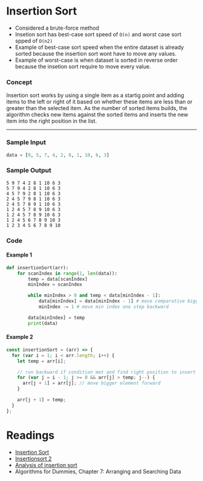 # Insertion Sort

- Considered a brute-force method
- Insetion sort has best-case sort speed of `O(n)` and worst case sort spped of `O(n2)`
- Example of best-case sort speed when the entire dataset is already sorted because the insertion sort wont have to move any values.
- Example of worst-case is when dataset is sorted in reverse order because the insetion sort require to move every value.

### Concept

Insertion sort works by using a single item as a startig point and adding items to the left or right of it based on whether these items are less than or greater than the selected item. As the number of sorted items builds, the algorithm checks new items against the sorted items and inserts the new item into the right position in the list.

---

### Sample Input

```python
data = [9, 5, 7, 4, 2, 8, 1, 10, 6, 3]
```

### Sample Output

```
5 9 7 4 2 8 1 10 6 3
5 7 9 4 2 8 1 10 6 3
4 5 7 9 2 8 1 10 6 3
2 4 5 7 9 8 1 10 6 3
2 4 5 7 8 9 1 10 6 3
1 2 4 5 7 8 9 10 6 3
1 2 4 5 7 8 9 10 6 3
1 2 4 5 6 7 8 9 10 3
1 2 3 4 5 6 7 8 9 10
```

### Code

#### Example 1

```python
def insertionSort(arr):
    for scanIndex in range(1, len(data)):
        temp = data[scanIndex]
        minIndex = scanIndex

        while minIndex > 0 and temp < data[minIndex - 1]:
            data[minIndex] = data[minIndex - 1] # move comparative bigger element forward
            minIndex -= 1 # move min index one step backward

        data[minIndex] = temp
        print(data)
```

#### Example 2

```javascript
const insertionSort = (arr) => {
  for (var i = 1; i < arr.length; i++) {
    let temp = arr[i];

    // run backward if condition met and find right position to insert
    for (var j = i - 1; j >= 0 && arr[j] > temp; j--) {
      arr[j + 1] = arr[j]; // move bigger element forward
    }

    arr[j + 1] = temp;
  }
};
```

# Readings

- [Insertion Sort](https://www.geeksforgeeks.org/insertion-sort/)
- [Insertionsort 2](https://www.hackerrank.com/challenges/insertionsort2/problem?isFullScreen=true)
- [Analysis of insertion sort](https://www.khanacademy.org/computing/computer-science/algorithms/insertion-sort/a/analysis-of-insertion-sort)
- Algorithms for Dummies, Chapter 7: Arranging and Searching Data
